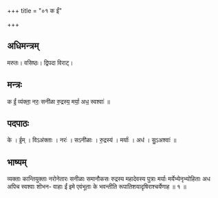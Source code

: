 +++
title = "०१ क ईं"

+++
## अधिमन्त्रम्
मरुतः। वसिष्ठः। द्विपदा विराट्।

## मन्त्रः
क ईं॒ व्य॑क्ता॒ नरः॒ सनी॑ळा रु॒द्रस्य॒ मर्या॒ अध॒ स्वश्वाः॑ ॥

## पदपाठः
के । ई॒म् । विऽअ॑क्ताः । नरः॑ । सऽनी॑ळाः । रु॒द्रस्य॑ । मर्याः॑ । अध॑ । सु॒ऽअश्वाः॑ ॥

## भाष्यम्
व्यक्ताः कान्तियुक्ताः नरोनेतारः सनीळाः समानौकसः रुद्रस्य महादेवस्य पुत्राः मर्याः मर्येभ्येनृभ्योहिताः अध अपिच स्वश्वाः शॊभन- वाहाः ईं इमे एवंभूताः के भवन्तीति रूपातिशयादृषिराश्चर्येणाह ॥ १ ॥